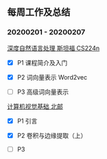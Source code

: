 ## 每周工作及总结

### 20200201 - 20200207

[深度自然语言处理 斯坦福 CS224n](https://www.bilibili.com/video/BV1pt411h7aT)

- [x] P1 课程简介及入门
  
- [x] P2 词向量表示 Word2vec

- [ ] P3 高级词向量表示

[计算机视觉基础 北邮](https://www.bilibili.com/video/BV1nz4y197Qv)

- [x] P1 引言 

- [x] P2 卷积与边缘提取（上）

- [ ] P3